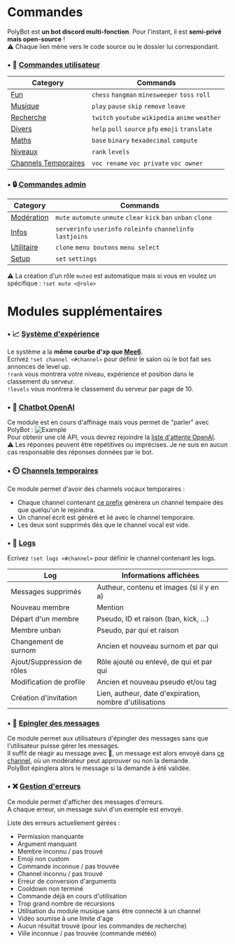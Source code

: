 # Commandes

PolyBot est **un bot discord multi-fonction**. Pour l'instant, il est **semi-privé mais open-source** !<br>
⚠️ Chaque lien mène vers le code source ou le dossier lui correspondant.<br>


### • 🧍 [Commandes utilisateur](https://github.com/MrSpaar/PolyBot/tree/master/commands)

|                                          Category                                         |                      Commands                   |
|-------------------------------------------------------------------------------------------|-------------------------------------------------|
|[Fun](https://github.com/MrSpaar/PolyBot/blob/master/commands/fun.py)                      | `chess` `hangman` `minesweeper` `toss` `roll`   |
|[Musique](https://github.com/MrSpaar/PolyBot/blob/master/commands/music.py)                | `play` `pause` `skip` `remove` `leave`          |
|[Recherche](https://github.com/MrSpaar/PolyBot/blob/master/commands/search.py)             | `twitch` `youtube` `wikipedia` `anime` `weather`|
|[Divers](https://github.com/MrSpaar/PolyBot/blob/master/commands/misc.py)                  | `help` `poll` `source` `pfp` `emoji` `translate`|
|[Maths](https://github.com/MrSpaar/PolyBot/blob/master/commands/maths.py)                  | `base` `binary` `hexadecimal` `compute`         |
|[Niveaux](https://github.com/MrSpaar/PolyBot/blob/master/commands/levels.py)               | `rank` `levels`                                 |
|[Channels Temporaires](https://github.com/MrSpaar/PolyBot/blob/master/commands/channels.py)| `voc rename` `voc private` `voc owner`          |

### • 🔒 [Commandes admin](https://github.com/MrSpaar/PolyBot/tree/master/admin)

|                                        Category                                |                                  Commands                               |
|--------------------------------------------------------------------------------|-------------------------------------------------------------------------|
|[Modération](https://github.com/MrSpaar/PolyBot/blob/master/admin/moderation.py)| `mute` `automute` `unmute` `clear` `kick` `ban` `unban` `clone`         |
|[Infos](https://github.com/MrSpaar/PolyBot/blob/master/admin/informations.py)   | `serverinfo` `userinfo` `roleinfo` `channelinfo` `lastjoins`            |
|[Utilitaire](https://github.com/MrSpaar/PolyBot/blob/master/admin/utility.py)   | `clone` `menu boutons` `menu select`                                    |
|[Setup](https://github.com/MrSpaar/PolyBot/blob/master/admin/setup.py)          | `set` `settings`                                                        |

⚠️ La création d'un rôle `muted` est automatique mais si vous en voulez un spécifique : `!set mute <@role>`

# Modules supplémentaires

### • 📈 [Système d'expérience](https://github.com/MrSpaar/PolyBot/blob/master/events/levels.py)

Le système a la **même courbe d'xp que [Mee6](https://mee6.xyz/)**. <br>
Ecrivez `!set channel <#channel>` pour définir le salon où le bot fait ses annonces de level up.<br>
`!rank` vous montrera votre niveau, expérience et position dans le classement du serveur.<br>
`!levels` vous montrera le classement du serveur par page de 10.

### • 💬 [Chatbot OpenAI](https://github.com/MrSpaar/PolyBot/blob/master/events/openai.py)

Ce module est en cours d'affinage mais vous permet de "parler" avec PolyBot :
![Example](https://i.imgur.com/wVMC2wJ.png)<br>
Pour obtenir une clé API, vous devrez rejoindre la [liste d'attente OpenAI](https://share.hsforms.com/1Lfc7WtPLRk2ppXhPjcYY-A4sk30). <br>
⚠️ Les réponses peuvent être répétitives ou imprécises. Je ne suis en aucun cas responsable des réponses données par le bot.

### • ⏲️ [Channels temporaires](https://github.com/MrSpaar/PolyBot/blob/master/events/channels.py)

Ce module permet d'avoir des channels vocaux temporaires :

- Chaque channel contenant [ce prefix](https://github.com/MrSpaar/PolyBot/blob/master/events/channels.py#L18) génèrera un channel tempaire dès que quelqu'un le rejoindra.
- Un channel écrit est généré et lié avec le channel temporaire.
- Les deux sont supprimés dès que le channel vocal est vide.

### • 📝 [Logs](https://github.com/MrSpaar/PolyBot/blob/master/events/logs.py)

Ecrivez `!set logs <#channel>` pour définir le channel contenant les logs.

|           Log            |                Informations affichées                  |
|--------------------------|--------------------------------------------------------|
|Messages supprimés        | Autheur, contenu et images (si il y en a)              |
|Nouveau membre            | Mention                                                |
|Départ d'un membre        | Pseudo, ID et raison (ban, kick, ...)                  |
|Membre unban              | Pseudo, par qui et raison                              |
|Changement de surnom      | Ancien et nouveau surnom et par qui                    |
|Ajout/Suppression de rôles| Rôle ajouté ou enlevé, de qui et par qui               |
|Modification de profile   | Ancien et nouveau pseudo et/ou tag                     |
|Création d'invitation     | Lien, autheur, date d'expiration, nombre d'utilisations|

### • 📌 [Epingler des messages](https://github.com/MrSpaar/PolyBot/blob/master/events/pin.py)

Ce module permet aux utilisateurs d'épingler des messages sans que l'utilisateur puisse gérer les messages.<br>
Il suffit de réagir au message avec 📌, un message est alors envoyé dans [ce channel](https://github.com/MrSpaar/PolyBot/blob/master/events/pin.py#L18), où un modérateur peut approuver ou non la demande.<br>
PolyBot épinglera alors le message si la demande à été validée.

### • ❌ [Gestion d'erreurs](https://github.com/MrSpaar/PolyBot/blob/master/events/errors.py)

Ce module permet d'afficher des messages d'erreurs.<br>
A chaque erreur, un message suivi d'un exemple est envoyé.<br>

Liste des erreurs actuellement gérées :
- Permission manquante
- Argument manquant
- Membre inconnu / pas trouvé
- Emoji non custom
- Commande inconnue / pas trouvée
- Channel inconnu / pas trouvé
- Erreur de conversion d'arguments
- Cooldown non terminé
- Commande déjà en cours d'utilisation
- Trop grand nombre de récursions
- Utilisation du module musique sans être connecté à un channel
- Vidéo soumise à une limite d'age
- Aucun résultat trouvé (pour les commandes de recherche)
- Ville inconnue / pas trouvée (commande météo)